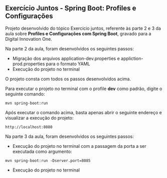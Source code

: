 <h2>Exercício Juntos - Spring Boot: Profiles e Configurações</h2>


Projeto desenvolvido do tópico Exercício juntos, referente às parte 2 e 3 da aula sobre  **Profiles e Configurações com Spring Boot**, gravado para a Digital Innovation One.

Na parte 2 da aula, foram desenvolvidos os seguintes passos:

* Migração dos arquivos application-dev.properties e appliction-prod.properties para o formato YAML
* Execução do projeto no terminal
 

O projeto consta com todos os passos desenvolvidos acima.

Para executar o projeto no terminal com o profile **dev** como padrão, digite o seguinte comando:

```shell script
mvn spring-boot:run 
```

Após executar o comando acima, basta apenas abrir o seguinte endereço e visualizar a execução do projeto:

```
http://localhost:8080
```


Na parte 3 da aula, foram desenvolvidos os seguintes passos:

* Execução do projeto no terminal com a passagem da porta a ser executada como argumento:

```shell script
mvn spring-boot:run -Dserver.port=8085
```

* Execução do projeto no terminal











